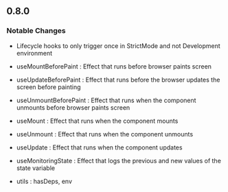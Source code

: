 ## 0.8.0

### Notable Changes

- Lifecycle hooks to only trigger once in StrictMode and not Development environment

- useMountBeforePaint : Effect that runs before browser paints screen
- useUpdateBeforePaint : Effect that runs before the browser updates the screen before painting
- useUnmountBeforePaint : Effect that runs when the component unmounts before browser paints screen

- useMount : Effect that runs when the component mounts
- useUnmount : Effect that runs when the component unmounts
- useUpdate : Effect that runs when the component updates

- useMonitoringState : Effect that logs the previous and new values of the state variable
- utils : hasDeps, env
